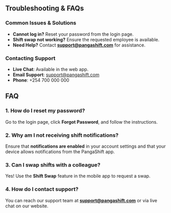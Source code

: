 ## Troubleshooting & FAQs

### Common Issues & Solutions

- **Cannot log in?** Reset your password from the login page.
- **Shift swap not working?** Ensure the requested employee is available.
- **Need Help?** Contact **support@pangashift.com** for assistance.

### Contacting Support

- **Live Chat**: Available in the web app.
- **Email Support**: support@pangashift.com
- **Phone**: +254 700 000 000

## FAQ

### 1. How do I reset my password?

Go to the login page, click **Forgot Password**, and follow the instructions.

### 2. Why am I not receiving shift notifications?

Ensure that **notifications are enabled** in your account settings and that your device allows notifications from the PangaShift app.

### 3. Can I swap shifts with a colleague?

Yes! Use the **Shift Swap** feature in the mobile app to request a swap.

### 4. How do I contact support?

You can reach our support team at **support@pangashift.com** or via live chat on our website.
